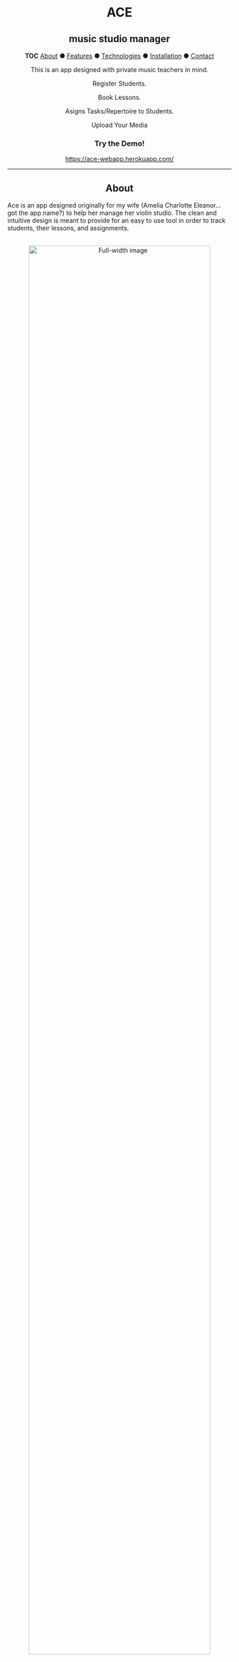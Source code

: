 <!--
  TOD Add photos, resume, cover letter, any other files.
-->

<!-- HEADER -->

<div align="center">

<!-- SHIELDS -->

<!-- For how-to notes on shield badges, see docs: https://shields.io/ -->


# ACE

## music studio manager

<!-- TOC -->

**TOC**
[About](#about) ● [Features](#features) ● [Technologies](#technologies) ● [Installation](#installation) ●  [Contact](#contact)

<!-- SUMMARY -->

This is an app designed with private music teachers in mind.

Register Students.

Book Lessons.

Asigns Tasks/Repertoire to Students.

Upload Your Media


### Try the Demo!

https://ace-webapp.herokuapp.com/

<!-- OPTIONAL Use an image button for extra fancy points. -->

<!-- <a href=""><img src="https://ace-management.s3.us-east-2.amazonaws.com/ace-logo+(2).svg" alt="Button image to go to app site" title="Click to see the live site!"></a> -->

</div>

---

<!-- ABOUT -->

<div align="center">

## About

</div>

Ace is an app designed originally for my wife (Amelia Charlotte Eleanor... got the app name?) to help her manage her violin studio. The clean and intuitive design is meant to provide for an easy to use tool in order to track students, their lessons, and assignments.

<br clear="both">

<!-- OPTIONAL EXTRA IMAGE(S) -->

<!-- Option 1: A single, centered 100%-width image. Can narrow, like to 80%, too if desired. A screenshot with many details or a narrow row image may be good. -->

<div align="center">
  <img
    src="https://ace-management.s3.us-east-2.amazonaws.com/portfolio-1.jpg"
    alt="Full-width image"
    title=""
    width="90%">
</div>

<div align="center">
  <img
    src="https://ace-management.s3.us-east-2.amazonaws.com/Screen+Shot+2021-02-10+at+8.36.27+AM.png"
    alt="Image 1"
    title=""
    height="400px">
  <img
    src="https://ace-management.s3.us-east-2.amazonaws.com/Screen+Shot+2021-02-10+at+8.36.07+AM.png"
    alt="Image 2"
    title=""
    height="400px">
</div>

<div align="center">

## Technologies

</div>

* **Languajes** JavaScript, Python3
* **Frontend** React, React Router
* **Backend** Flask, SQLALchemy, PostgreSQL
* **Tools** Docker, Heroku, Visual Studio Code
* **Libraries** Material-UI, Flask-WTF, WTForms

<div align="center">

## Features

</div>

* Register students, and update their information.
* Book lessons and view your schedule in a beautiful bespoke monthly calendar.
* Upload and update the reoertoire you use the most,
* Set tasks for each lesson. Assign your rep, pieces, books, excercies. Set how many days a week and for how long.
* Upload media and shhet music for your students. Audio, video and PDF files are supported.

### For the Future

An optional *brief* note describing scheduling or other planning details.

* **Student Portal**
* **Automatic invoicing**

<!-- INSTRUCTIONS -->

<div align="center">

## Installation</div>

1. Clone this repository (only this branch)

   ```bash
   git clone https://github.com/appacademy-starters/python-project-starter.git
   ```
2. Install dependencies

   ```bash
   pipenv install --dev -r dev-requirements.txt && pipenv install -r requirements.txt
   ```
3. Create a **.env** file based on the example with proper settings for your
   development environment
4. Setup your PostgreSQL user, password and database and make sure it matches your **.env** file
5. Get into your pipenv, migrate your database, seed your database, and run your flask app

   ```bash
   pipenv shell
   ```

   ```bash
   flask db upgrade
   ```

   ```bash
   flask seed all
   ```

   ```bash
   flask run
   ```
6. To run the React App in development, checkout the [README](./react-app/README.md) inside the `react-app` directory.

<div align="center">

</div>

<div align="center">

## Contact

Thank you very much for your interest in this project.
Feel free to reach out to provide feedback, bug reports, or anything else :) .

<!-- CONTRIBUTOR PROFILE -->

<!-- Include: Name, title, job/search status, (opt) photo, (opt) summary of contributions, (opt) a few words or a quote, socials badges (github follow, linkedin, angellist, email, resume, portfolio, twitter, etc.), (opt) team/contact page from app's site -->

<div align="left">
  <img
    src="https://ace-management.s3.us-east-2.amazonaws.com/A%26A-193+copy.jpg"
    alt="Image 1"
    title=""
    height="400px">
  <img

src="https://ace-management.s3.us-east-2.amazonaws.com/A%26A-193+copy.jpg"
alt="Alejandro Larumbe"
height="100px"
align="left"](img%0Asrc=%22https://ace-management.s3.us-east-2.amazonaws.com/A%26A-193+copy.jpg%E2%80%8B%22%0Aalt=%22A%E2%80%B8%22%0Aheight=%22100px%22%0Aalign=%22left%22)

</div>

### Alejandro Larumbe

*(Full-stack software developer, open to work)*
[![Alicia's email](https://img.shields.io/badge/larumbemar@gmail.com-f4b400?style=flat-square&logo=gmail&logoColor=black&link=mailto:larumbemar@gmail.com)](mailto:alicia.mira.kim@gmail.com)
[![Linkedin](https://img.shields.io/badge/-LinkedIn-0077b5?style=flat-square&logo=Linkedin&logoColor=white&link=https://www.linkedin.com/in/alejandro-larumbe/)](https://www.linkedin.com/in/alejandro-larumbe/1)
[![AngelList](https://img.shields.io/badge/-AngelList-black?style=flat-square&logo=AngelList&logoColor=white&link=https://angel.co/u/alejandro-larumbe)](https://angel.co/u/alejandro-larumbe)
[![GitHub alimirakim](https://img.shields.io/github/followers/alimirakim?label=follow&style=social)](https://github.com/alejandro-larumbe)

</div>

<br clear="both">
